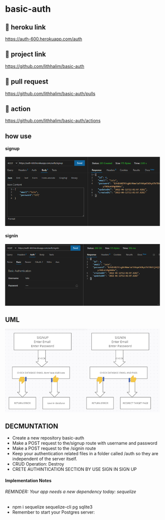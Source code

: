 # basic-auth

## 🚀 heroku link 
https://auth-600.herokuapp.com/auth
## 🚀 project link
https://github.com/lithhalim/basic-auth
## 🚀 pull request
https://github.com/lithhalim/basic-auth/pulls
## 🚀 action
https://github.com/lithhalim/basic-auth/actions

## how use
#### signup
![](./assest/signup.png)
#### signin
![](./assest/signin.png)


## UML 
![](./assest/uml.png)

## DECMUNTATION

- Create a new repository basic-auth
- Make a POST request to the/signup route with username and password
- Make a POST request to the /signin route
- Keep your authentication related files in a folder called /auth so they are independent of the server itself.
- CRUD Operation: Destroy
- CRETE AUTHINTICATION SECTION BY USE SIGN IN SIGN UP 

#### Implementation Notes
 ###### REMINDER: Your app needs a new dependency today: sequelize
 - npm i sequelize sequelize-cli pg sqlite3
 - Remember to start your Postgres server:

